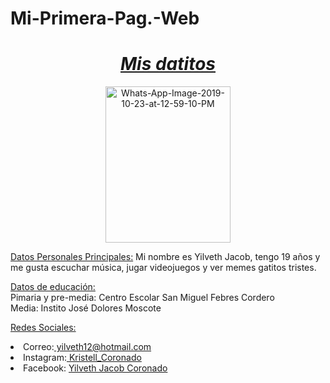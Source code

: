 # Mi-Primera-Pag.-Web
<!DOCTYPE html>
<html>
<body>

<h1 align="center"><i><u><text>Mis datitos</u></i></h1>

<p align="center"><a href="https://ibb.co/d7xSJPb"><img src="https://i.ibb.co/jHsdZyV/Whats-App-Image-2019-10-23-at-12-59-10-PM.jpg" alt="Whats-App-Image-2019-10-23-at-12-59-10-PM" border="0"width="200" height="250"> </a>
<p><u>Datos Personales Principales:</u>
Mi nombre es Yilveth Jacob, tengo 19 años y me gusta escuchar música, jugar videojuegos y ver memes gatitos tristes.
<p>
<u>Datos de educación:</u>
<br>Pimaria y pre-media: Centro Escolar San Miguel Febres Cordero
<br>Media: Instito José Dolores Moscote
<p><u>Redes Sociales:</u>
<li>Correo:<a href="mailto:yilveth12@hotmail.com"> yilveth12@hotmail.com</a>
</li>
<li>Instagram:<a href="https://www.instagram.com/kristell_coronado/"> Kristell_Coronado</a></li>
<li>Facebook: <a href="https://www.facebook.com/yilveth.jacobcoronado?ref=bookmarks"> Yilveth Jacob Coronado</a></li>

</body>
</html>
